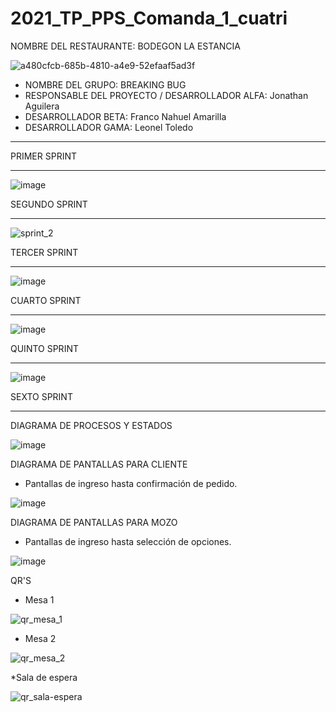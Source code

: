 # 2021_TP_PPS_Comanda_1_cuatri

NOMBRE DEL RESTAURANTE: BODEGON LA ESTANCIA

![a480cfcb-685b-4810-a4e9-52efaaf5ad3f](https://user-images.githubusercontent.com/17880462/120364294-74ed3700-c2e3-11eb-8eec-4558322fadce.jpeg)

* NOMBRE DEL GRUPO: BREAKING BUG                                                
* RESPONSABLE DEL PROYECTO / DESARROLLADOR ALFA:         Jonathan Aguilera	      
* DESARROLLADOR BETA:			                              Franco Nahuel Amarilla	
* DESARROLLADOR GAMA:			                              Leonel Toledo	          
*********************************************************************************

PRIMER SPRINT
*********************************************************************************
![image](https://user-images.githubusercontent.com/17880462/120907057-db03f200-c634-11eb-8f94-09b24e100799.png)

SEGUNDO SPRINT
*********************************************************************************
![sprint_2](https://user-images.githubusercontent.com/17880462/122080776-edb8bc80-cdd4-11eb-8065-baa7c1b8d511.png)


TERCER SPRINT
*********************************************************************************
![image](https://user-images.githubusercontent.com/17880462/123705977-08138100-d83e-11eb-81da-a3859130849f.png)

CUARTO SPRINT
*********************************************************************************
![image](https://user-images.githubusercontent.com/17880462/123705727-b3700600-d83d-11eb-805c-7038773adda0.png)

QUINTO SPRINT
*********************************************************************************
![image](https://user-images.githubusercontent.com/17880462/124507688-b2daf080-dda4-11eb-8864-8e74b20999ea.png)

SEXTO SPRINT
*********************************************************************************




DIAGRAMA DE PROCESOS Y ESTADOS

![image](https://user-images.githubusercontent.com/17880462/120907139-8e6ce680-c635-11eb-8337-5fbd9604bf24.png)


DIAGRAMA DE PANTALLAS PARA CLIENTE
* Pantallas de ingreso hasta confirmación de pedido.

![image](https://user-images.githubusercontent.com/17880462/120370759-5ee37480-c2eb-11eb-848b-b0cd556d67c2.png)


DIAGRAMA DE PANTALLAS PARA MOZO
* Pantallas de ingreso hasta selección de opciones.

![image](https://user-images.githubusercontent.com/17880462/120906866-56fd3a80-c633-11eb-86b5-dcf3c31fb6ae.png)


QR'S
* Mesa 1

![qr_mesa_1](https://user-images.githubusercontent.com/17880462/123358875-a3f17400-d542-11eb-8373-74142d7343a7.png)

* Mesa 2
 
![qr_mesa_2](https://user-images.githubusercontent.com/17880462/123358877-a48a0a80-d542-11eb-943e-211d44add339.png)

*Sala de espera

![qr_sala-espera](https://user-images.githubusercontent.com/17880462/123358878-a522a100-d542-11eb-8676-27e30d365589.png)





